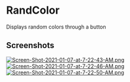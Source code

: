 # RandColor
Displays random colors through a button

## Screenshots
[![Screen-Shot-2021-01-07-at-7-22-43-AM.png](https://i.postimg.cc/xCMbyqvt/Screen-Shot-2021-01-07-at-7-22-43-AM.png)](https://postimg.cc/MMZTz6rQ)
[![Screen-Shot-2021-01-07-at-7-22-46-AM.png](https://i.postimg.cc/mg1ZFJNS/Screen-Shot-2021-01-07-at-7-22-46-AM.png)](https://postimg.cc/rDc2BhHd)
[![Screen-Shot-2021-01-07-at-7-22-50-AM.png](https://i.postimg.cc/44FTbw32/Screen-Shot-2021-01-07-at-7-22-50-AM.png)](https://postimg.cc/vD9jGrf5)
